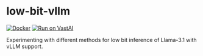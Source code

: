 # low-bit-vllm

[![Docker](https://github.com/vipulSharma18/low-bit-vllm/actions/workflows/docker-publish.yml/badge.svg)](https://github.com/vipulSharma18/low-bit-vllm/actions/workflows/docker-publish.yml) [![Run on VastAI](https://img.shields.io/badge/Run_on-VastAI-blue)](https://cloud.vast.ai?ref_id=288801&template_id=bc0609fee288cad6d15b1262dbc83214)

Experimenting with different methods for low bit inference of Llama-3.1 with vLLM support.
